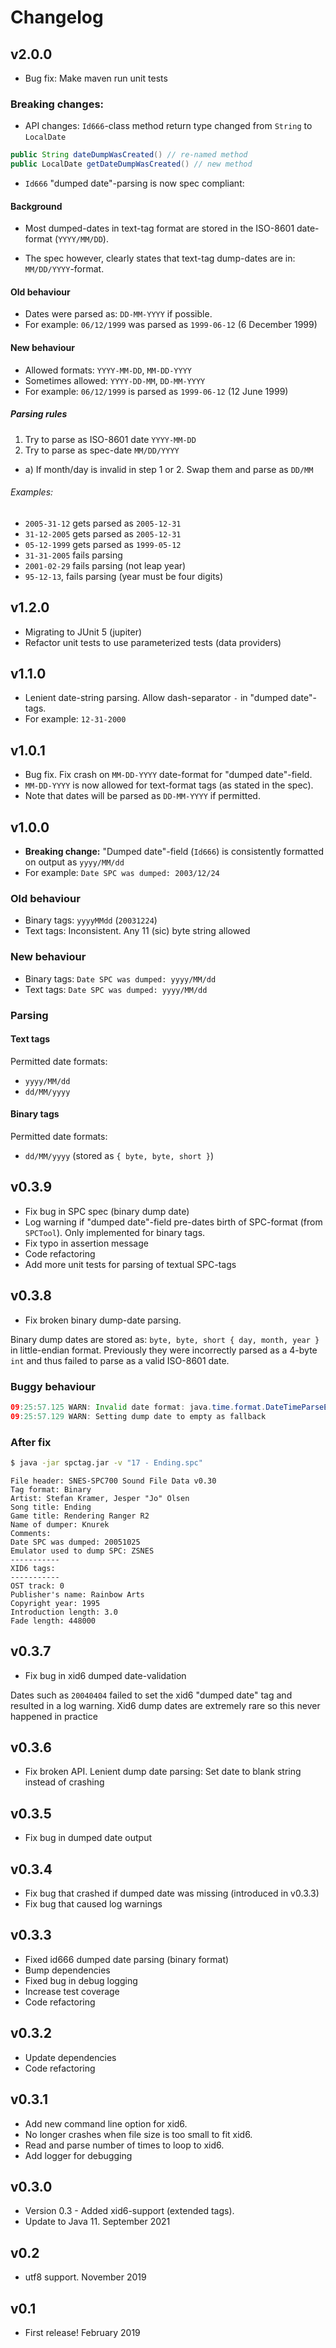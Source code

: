 # Changelog

## v2.0.0
* Bug fix: Make maven run unit tests

### Breaking changes:
* API changes: `Id666`-class method return type changed from `String` to `LocalDate`
```java
public String dateDumpWasCreated() // re-named method
public LocalDate getDateDumpWasCreated() // new method
```
* `Id666` "dumped date"-parsing is now spec compliant:

#### Background
- Most dumped-dates in text-tag format are stored in the ISO-8601 date-format 
(`YYYY/MM/DD`).
* The spec however, clearly states that text-tag dump-dates are in: `MM/DD/YYYY`-format. 

#### Old behaviour
* Dates were parsed as: `DD-MM-YYYY` if possible.
* For example: `06/12/1999` was parsed as `1999-06-12` (6 December 1999)

#### New behaviour
* Allowed formats: `YYYY-MM-DD`, `MM-DD-YYYY`
* Sometimes allowed: `YYYY-DD-MM`, `DD-MM-YYYY`
* For example: `06/12/1999` is parsed as `1999-06-12` (12 June 1999)

##### Parsing rules
1. Try to parse as ISO-8601 date `YYYY-MM-DD`
2. Try to parse as spec-date `MM/DD/YYYY`
* a) If month/day is invalid in step 1 or 2. Swap them and parse as `DD/MM`

###### Examples:
* `2005-31-12` gets parsed as `2005-12-31`
* `31-12-2005` gets parsed as `2005-12-31`
* `05-12-1999` gets parsed as `1999-05-12`
* `31-31-2005` fails parsing
* `2001-02-29` fails parsing (not leap year)
* `95-12-13`, fails parsing (year must be four digits)

## v1.2.0
* Migrating to JUnit 5 (jupiter)
* Refactor unit tests to use parameterized tests (data providers)

## v1.1.0
* Lenient date-string parsing. Allow dash-separator `-` in "dumped date"-tags. 
* For example: `12-31-2000`

## v1.0.1
* Bug fix. Fix crash on `MM-DD-YYYY` date-format for "dumped date"-field.
* `MM-DD-YYYY` is now allowed for text-format tags (as stated in the spec).
* Note that dates will be parsed as `DD-MM-YYYY` if permitted.

## v1.0.0
* **Breaking change:** "Dumped date"-field (`Id666`) is consistently formatted on output as `yyyy/MM/dd`
* For example: `Date SPC was dumped: 2003/12/24`

### Old behaviour
* Binary tags: `yyyyMMdd` (`20031224`)
* Text tags:   Inconsistent. Any 11 (sic) byte string allowed

### New behaviour
* Binary tags: `Date SPC was dumped: yyyy/MM/dd`
* Text tags:   `Date SPC was dumped: yyyy/MM/dd`

### Parsing
#### Text tags
Permitted date formats:
* `yyyy/MM/dd`
* `dd/MM/yyyy`

#### Binary tags
Permitted date formats:
* `dd/MM/yyyy` (stored as `{ byte, byte, short }`)

## v0.3.9
* Fix bug in SPC spec (binary dump date)
* Log warning if "dumped date"-field pre-dates birth of SPC-format (from `SPCTool`). Only implemented for binary tags.
* Fix typo in assertion message
* Code refactoring
* Add more unit tests for parsing of textual SPC-tags


## v0.3.8
* Fix broken binary dump-date parsing.

Binary dump dates are stored as: `byte, byte, short { day, month, year }`
in little-endian format. Previously they were incorrectly parsed as a 4-byte `int` and 
thus failed to parse as a valid ISO-8601 date.

### Buggy behaviour
```java
09:25:57.125 WARN: Invalid date format: java.time.format.DateTimeParseException: Text '131402265' could not be parsed at index 0
09:25:57.129 WARN: Setting dump date to empty as fallback
```

### After fix

```bash
$ java -jar spctag.jar -v "17 - Ending.spc"
```
```
File header: SNES-SPC700 Sound File Data v0.30
Tag format: Binary
Artist: Stefan Kramer, Jesper "Jo" Olsen
Song title: Ending
Game title: Rendering Ranger R2
Name of dumper: Knurek
Comments: 
Date SPC was dumped: 20051025
Emulator used to dump SPC: ZSNES
-----------
XID6 tags:
-----------
OST track: 0
Publisher's name: Rainbow Arts
Copyright year: 1995
Introduction length: 3.0
Fade length: 448000
```

## v0.3.7
* Fix bug in xid6 dumped date-validation

Dates such as `20040404` failed to set the xid6 "dumped date" tag and resulted in 
a log warning. Xid6 dump dates are extremely rare so this never happened in practice

## v0.3.6
* Fix broken API. Lenient dump date parsing:
Set date to blank string instead of crashing

## v0.3.5
* Fix bug in dumped date output

## v0.3.4
* Fix bug that crashed if dumped date was missing (introduced in v0.3.3)
* Fix bug that caused log warnings

## v0.3.3
* Fixed id666 dumped date parsing (binary format)
* Bump dependencies
* Fixed bug in debug logging
* Increase test coverage
* Code refactoring

## v0.3.2
* Update dependencies
* Code refactoring

## v0.3.1
* Add new command line option for xid6.
* No longer crashes when file size is too small to fit xid6.
* Read and parse number of times to loop to xid6.
* Add logger for debugging

## v0.3.0
* Version 0.3 - Added xid6-support (extended tags).
* Update to Java 11. September 2021

## v0.2
* utf8 support. November 2019

## v0.1
* First release! February 2019

